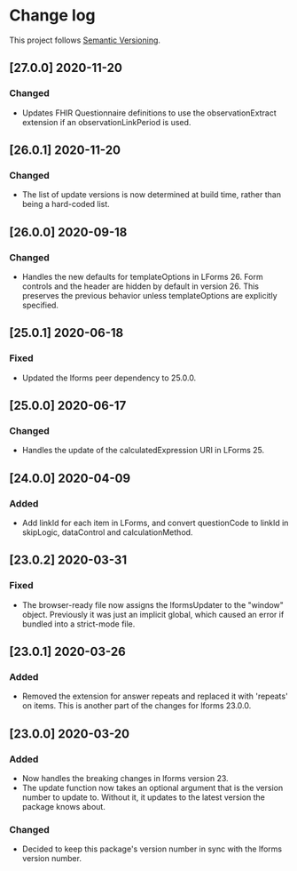 # Change log

This project follows [Semantic Versioning](http://semver.org/).

## [27.0.0] 2020-11-20
### Changed
- Updates FHIR Questionnaire definitions to use the observationExtract
  extension if an observationLinkPeriod is used.

## [26.0.1] 2020-11-20
### Changed
- The list of update versions is now determined at build time, rather than being
  a hard-coded list.

## [26.0.0] 2020-09-18
### Changed
- Handles the new defaults for templateOptions in LForms 26. Form controls
  and the header are hidden by default in version 26. This preserves the
  previous behavior unless templateOptions are explicitly specified.

## [25.0.1] 2020-06-18
### Fixed
- Updated the lforms peer dependency to 25.0.0.

## [25.0.0] 2020-06-17
### Changed
- Handles the update of the calculatedExpression URI in LForms 25.

## [24.0.0] 2020-04-09
### Added
- Add linkId for each item in LForms, and convert questionCode to linkId in
  skipLogic, dataControl and calculationMethod.

## [23.0.2] 2020-03-31
### Fixed
- The browser-ready file now assigns the lformsUpdater to the "window" object.
  Previously it was just an implicit global, which caused an error if bundled
  into a strict-mode file.

## [23.0.1] 2020-03-26
### Added
- Removed the extension for answer repeats and replaced it with 'repeats' on items.
  This is another part of the changes for lforms 23.0.0.

## [23.0.0] 2020-03-20
### Added
- Now handles the breaking changes in lforms version 23.
- The update function now takes an optional argument that is the version number
  to update to.  Without it, it updates to the latest version the package knows
  about.
### Changed
- Decided to keep this package's version number in sync with the lforms version
  number.
